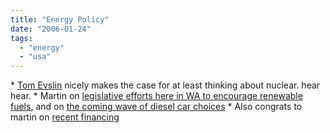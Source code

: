 ```yaml
---
title: "Energy Policy"
date: "2006-01-24"
tags: 
  - "energy"
  - "usa"
---
```


\* [Tom Evslin](http://blog.tomevslin.com/2006/01/the_new_york_ti_1.html) nicely makes the case for at least thinking about nuclear. hear hear. \* Martin on [legislative efforts here in WA to encourage renewable fuels](http://www.martinandalex.com/blog/archives/2006/01/new_web_site_fo.html), and on [the coming wave of diesel car choices](http://www.martinandalex.com/blog/archives/2006/01/news_from_the_a.html) \* Also congrats to martin on [recent financing](http://www.martinandalex.com/blog/archives/2006/01/seattle_biofuel.html)
